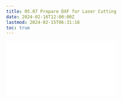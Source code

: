 ```yaml
---
title: 05.07 Prepare DXF for Laser Cutting
date: 2024-02-16T12:00:00Z
lastmod: 2024-02-15T06:31:18
toc: true
---
```


![Link to included file content](../../../../digital-fabrication/laser-cutting/prepare-dxf-file-for-laser-cutting.md)
